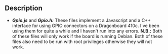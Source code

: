 ## Description
- <i><b>Gpio.js</b></i> and <i><b>Gpio.h:</b></i> These files implement a Javascript and a C++ interface for using GPIO connectors on a Dragonboard 410c. I've been using them for quite a while and I haven't run into any errors. <b>N.B.:</b> Both of these files will only work if the board is running Debian. Both of these files also need to be run with root privileges otherwise they will not work.
